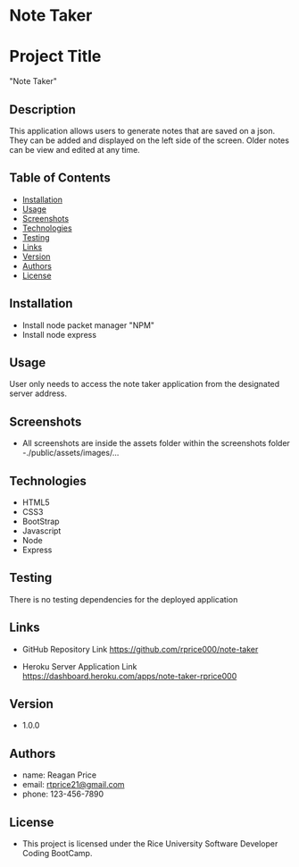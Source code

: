 # Note Taker

# Project Title
"Note Taker" 


## Description

This application allows users to generate notes that are saved on a json.  They can be added and displayed on the left side of the screen.  Older notes can be view and edited at any time.

## Table of Contents
* [Installation](#installation)
* [Usage](#usage)
* [Screenshots](#screenshots)
* [Technologies](#technologies)
* [Testing](#testing)
* [Links](#links)
* [Version](#version)
* [Authors](#authors)
* [License](#license)

## Installation

- Install node packet manager "NPM"
- Install node express

## Usage

User only needs to access the note taker application from the designated server address.


## Screenshots

- All screenshots are inside the assets folder within the screenshots folder
-./public/assets/images/...

## Technologies
- HTML5
- CSS3
- BootStrap
- Javascript
- Node
- Express

## Testing

There is no testing dependencies for the deployed application

## Links

- GitHub Repository Link
https://github.com/rprice000/note-taker

- Heroku Server Application Link
https://dashboard.heroku.com/apps/note-taker-rprice000

## Version

- 1.0.0

## Authors

- name: Reagan Price
- email: rtprice21@gmail.com
- phone: 123-456-7890

## License

- This project is licensed under the Rice University Software Developer Coding BootCamp.